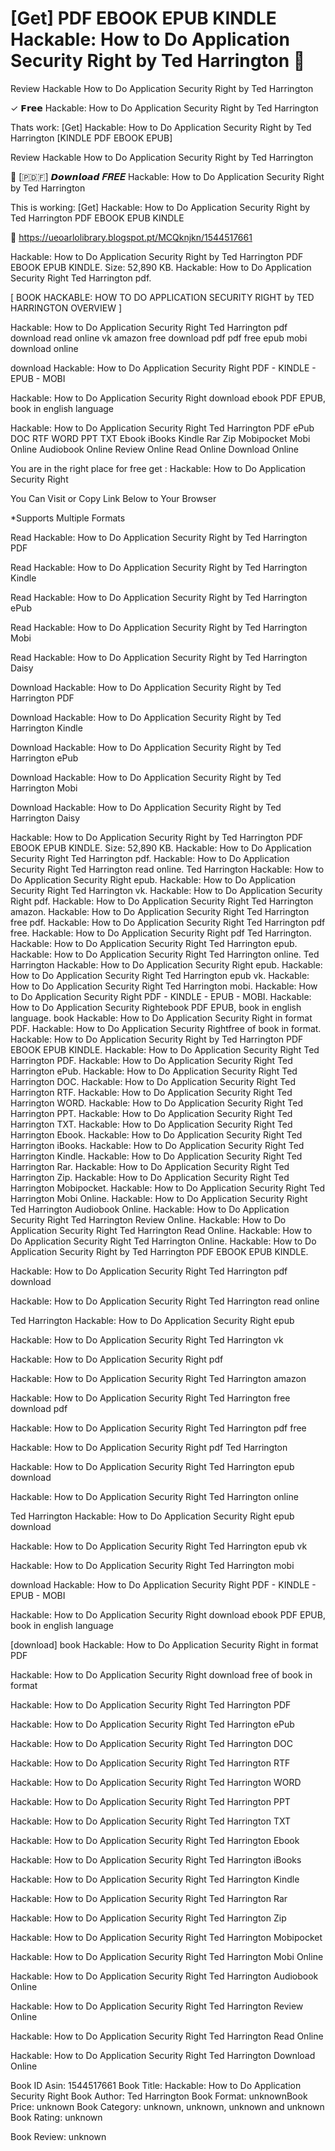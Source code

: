# [Get] PDF EBOOK EPUB KINDLE Hackable: How to Do Application Security Right by  Ted Harrington 📗
Review Hackable How to Do Application Security Right by Ted Harrington

✓ 𝗙𝗿𝗲𝗲 Hackable: How to Do Application Security Right by Ted Harrington

Thats work: [Get] Hackable: How to Do Application Security Right by Ted Harrington [KINDLE PDF EBOOK EPUB]


Review Hackable How to Do Application Security Right by Ted Harrington

📗 [​🇵​​🇩​​🇫​] 𝘿𝙤𝙬𝙣𝙡𝙤𝙖𝙙 𝑭𝑹𝑬𝑬 Hackable: How to Do Application Security Right by Ted Harrington

This is working: [Get] Hackable: How to Do Application Security Right by Ted Harrington PDF EBOOK EPUB KINDLE



🔗 https://ueoarlolibrary.blogspot.pt/MCQknjkn/1544517661



Hackable: How to Do Application Security Right by Ted Harrington PDF EBOOK EPUB KINDLE. Size: 52,890 KB. Hackable: How to Do Application Security Right Ted Harrington pdf.

[ BOOK HACKABLE: HOW TO DO APPLICATION SECURITY RIGHT by TED HARRINGTON OVERVIEW ]

Hackable: How to Do Application Security Right Ted Harrington pdf download read online vk amazon free download pdf pdf free epub mobi download online

download Hackable: How to Do Application Security Right PDF - KINDLE - EPUB - MOBI

Hackable: How to Do Application Security Right download ebook PDF EPUB, book in english language

Hackable: How to Do Application Security Right Ted Harrington PDF ePub DOC RTF WORD PPT TXT Ebook iBooks Kindle Rar Zip Mobipocket Mobi Online Audiobook Online Review Online Read Online Download Online

You are in the right place for free get : Hackable: How to Do Application Security Right

You Can Visit or Copy Link Below to Your Browser

*Supports Multiple Formats

Read Hackable: How to Do Application Security Right by Ted Harrington PDF

Read Hackable: How to Do Application Security Right by Ted Harrington Kindle

Read Hackable: How to Do Application Security Right by Ted Harrington ePub

Read Hackable: How to Do Application Security Right by Ted Harrington Mobi

Read Hackable: How to Do Application Security Right by Ted Harrington Daisy

Download Hackable: How to Do Application Security Right by Ted Harrington PDF

Download Hackable: How to Do Application Security Right by Ted Harrington Kindle

Download Hackable: How to Do Application Security Right by Ted Harrington ePub

Download Hackable: How to Do Application Security Right by Ted Harrington Mobi

Download Hackable: How to Do Application Security Right by Ted Harrington Daisy

Hackable: How to Do Application Security Right by Ted Harrington PDF EBOOK EPUB KINDLE. Size: 52,890 KB. Hackable: How to Do Application Security Right Ted Harrington pdf. Hackable: How to Do Application Security Right Ted Harrington read online. Ted Harrington Hackable: How to Do Application Security Right epub. Hackable: How to Do Application Security Right Ted Harrington vk. Hackable: How to Do Application Security Right pdf. Hackable: How to Do Application Security Right Ted Harrington amazon. Hackable: How to Do Application Security Right Ted Harrington free pdf. Hackable: How to Do Application Security Right Ted Harrington pdf free. Hackable: How to Do Application Security Right pdf Ted Harrington. Hackable: How to Do Application Security Right Ted Harrington epub. Hackable: How to Do Application Security Right Ted Harrington online. Ted Harrington Hackable: How to Do Application Security Right epub. Hackable: How to Do Application Security Right Ted Harrington epub vk. Hackable: How to Do Application Security Right Ted Harrington mobi. Hackable: How to Do Application Security Right PDF - KINDLE - EPUB - MOBI. Hackable: How to Do Application Security Rightebook PDF EPUB, book in english language. book Hackable: How to Do Application Security Right in format PDF. Hackable: How to Do Application Security Rightfree of book in format. Hackable: How to Do Application Security Right by Ted Harrington PDF EBOOK EPUB KINDLE. Hackable: How to Do Application Security Right Ted Harrington PDF. Hackable: How to Do Application Security Right Ted Harrington ePub. Hackable: How to Do Application Security Right Ted Harrington DOC. Hackable: How to Do Application Security Right Ted Harrington RTF. Hackable: How to Do Application Security Right Ted Harrington WORD. Hackable: How to Do Application Security Right Ted Harrington PPT. Hackable: How to Do Application Security Right Ted Harrington TXT. Hackable: How to Do Application Security Right Ted Harrington Ebook. Hackable: How to Do Application Security Right Ted Harrington iBooks. Hackable: How to Do Application Security Right Ted Harrington Kindle. Hackable: How to Do Application Security Right Ted Harrington Rar. Hackable: How to Do Application Security Right Ted Harrington Zip. Hackable: How to Do Application Security Right Ted Harrington Mobipocket. Hackable: How to Do Application Security Right Ted Harrington Mobi Online. Hackable: How to Do Application Security Right Ted Harrington Audiobook Online. Hackable: How to Do Application Security Right Ted Harrington Review Online. Hackable: How to Do Application Security Right Ted Harrington Read Online. Hackable: How to Do Application Security Right Ted Harrington Online. Hackable: How to Do Application Security Right by Ted Harrington PDF EBOOK EPUB KINDLE.

Hackable: How to Do Application Security Right Ted Harrington pdf download

Hackable: How to Do Application Security Right Ted Harrington read online

Ted Harrington Hackable: How to Do Application Security Right epub

Hackable: How to Do Application Security Right Ted Harrington vk

Hackable: How to Do Application Security Right pdf

Hackable: How to Do Application Security Right Ted Harrington amazon

Hackable: How to Do Application Security Right Ted Harrington free download pdf

Hackable: How to Do Application Security Right Ted Harrington pdf free

Hackable: How to Do Application Security Right pdf Ted Harrington

Hackable: How to Do Application Security Right Ted Harrington epub download

Hackable: How to Do Application Security Right Ted Harrington online

Ted Harrington Hackable: How to Do Application Security Right epub download

Hackable: How to Do Application Security Right Ted Harrington epub vk

Hackable: How to Do Application Security Right Ted Harrington mobi

download Hackable: How to Do Application Security Right PDF - KINDLE - EPUB - MOBI

Hackable: How to Do Application Security Right download ebook PDF EPUB, book in english language

[download] book Hackable: How to Do Application Security Right in format PDF

Hackable: How to Do Application Security Right download free of book in format

Hackable: How to Do Application Security Right Ted Harrington PDF

Hackable: How to Do Application Security Right Ted Harrington ePub

Hackable: How to Do Application Security Right Ted Harrington DOC

Hackable: How to Do Application Security Right Ted Harrington RTF

Hackable: How to Do Application Security Right Ted Harrington WORD

Hackable: How to Do Application Security Right Ted Harrington PPT

Hackable: How to Do Application Security Right Ted Harrington TXT

Hackable: How to Do Application Security Right Ted Harrington Ebook

Hackable: How to Do Application Security Right Ted Harrington iBooks

Hackable: How to Do Application Security Right Ted Harrington Kindle

Hackable: How to Do Application Security Right Ted Harrington Rar

Hackable: How to Do Application Security Right Ted Harrington Zip

Hackable: How to Do Application Security Right Ted Harrington Mobipocket

Hackable: How to Do Application Security Right Ted Harrington Mobi Online

Hackable: How to Do Application Security Right Ted Harrington Audiobook Online

Hackable: How to Do Application Security Right Ted Harrington Review Online

Hackable: How to Do Application Security Right Ted Harrington Read Online

Hackable: How to Do Application Security Right Ted Harrington Download Online

Book ID Asin: 1544517661
Book Title: Hackable: How to Do Application Security Right
Book Author: Ted Harrington
Book Format: unknownBook Price: unknown
Book Category: unknown, unknown, unknown and unknown
Book Rating: unknown

Book Review: unknown
